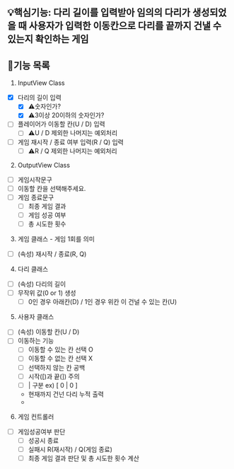 ## 💡핵심기능: 다리 길이를 입력받아 임의의 다리가 생성되었을 때 사용자가 입력한 이동칸으로 다리를 끝까지 건낼 수 있는지 확인하는 게임

## 🌟기능 목록
1. InputView Class
- [x] 다리의 길이 입력
    - [x] ⚠️숫자인가?
    - [x] ⚠️3이상 20이하의 숫자인가?
- [ ] 플레이어가 이동할 칸(U / D) 입력
  - [ ] ⚠️U / D 제외한 나머지는 예외처리
- [ ] 게임 재시작 / 종료 여부 입력(R / Q) 입력
  - [ ] ⚠️R / Q 제외한 나머지는 예외처리
  
2. OutputView Class
- [ ] 게임시작문구
- [ ] 이동할 칸을 선택해주세요.
- [ ] 게임 종료문구
    - [ ] 최종 게임 결과
    - [ ] 게임 성공 여부
    - [ ] 총 시도한 횟수

3. 게임 클래스 - 게임 1회를 의미
- [ ] (속성) 재시작 / 종료(R, Q)

4. 다리 클래스
- [ ] (속성) 다리의 길이
- [ ] 무작위 값(0 or 1) 생성
  - [ ] 0인 경우 아래칸(D) / 1인 경우 위칸 이 건널 수 있는 칸(U)

5. 사용자 클래스
- [ ] (속성) 이동할 칸(U / D)
- [ ] 이동하는 기능
  - [ ] 이동할 수 있는 칸 선택 O
  - [ ] 이동할 수 없는 칸 선택 X
  - [ ] 선택하지 않는 칸 공백
  - [ ] 시작([)과 끝(]) 주의
  - [ ] | 구분  ex) [ 0 | 0 ]
  - 현재까지 건넌 다리 누적 출력
  - 
6. 게임 컨트롤러
- [ ] 게임성공여부 판단
    - [ ] 성공시 종료
    - [ ] 실패시 R(재시작) / Q(게임 종료)
    - [ ] 최종 게임 결과 판단 및 총 시도한 횟수 계산